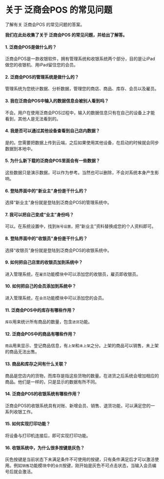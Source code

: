 # 关于 泛商会POS 的常见问题
了解有关 泛商会POS 的常见问题的答案。


**我们在此处收集了关于 泛商会POS 的常见问题，并给出了解答。**


#### 1. 泛商会POS是做什么的？
泛商会POS是一款收银软件，拥有管理系统和收银系统两个部分，目的是让iPad做您的收银机、用iPad留住您的会员。

#### 2. 泛商会POS的管理系统是做什么的？
管理系统为您统计数据、分析数据，管理您的商店、商品、库存、会员以及雇员。

#### 3. 我在泛商会POS中输入的数据信息会被别人看到吗？
不会。用户在使用泛商会POS过程中，输入的数据信息只有在自己的设备上才能看到，其他人是无法看到的。

#### 4. 我是否可以通过其他设备查看到自己店内数据？
是的。您需要把数据上传到云端，之后如果使用其他设备，在启动的时候就会同步数据到本地中。

#### 5. 为什么新下载的泛商会POS里面会有一些数据？
这些数据只是演示数据，可以作为参考。当然也可以删除，不会对系统本身产生影响。

#### 6. 登陆界面中的"新业主"身份是干什么的？
选择“新业主”身份就是登陆到泛商会POS的管理系统中。

#### 7. 我可以把自己变成“业主”身份吗？
可以。在系统设置中，找到`账号设置`，把“新业主”资料替换成您的个人资料即可。

#### 8. 登陆界面中的"收银员"身份是干什么的？
选择“收银员”身份就是登陆到泛商会POS的收银系统中。

#### 9. 如何把自己店里的收银员加到系统中？
进入管理系统，在`雇员`功能模块中可以添加您的收银员，雇员即收银员。

#### 10. 如何把自己的会员添加到系统中？
进入管理系统，在`会员`功能模块中可以添加您的会员。

#### 11. 泛商会POS中的库存有哪些作用？
`库存`用来统计所有商品的数量，包含`进货`功能。

#### 12. 泛商会POS中的商品有哪些作用？
`商品`用来显示、登记商品信息，有`上架`和`未上架`之分。上架的商品可以销售，未上架的商品无法出售。

#### 13. 商品和库存之间有什么关联？
商品是您店内的货物，而库存是指这些货物的数量。在进货之后系统会增加相应的商品。他们是一样的，只是显示的数据有所不同。

#### 14. 泛商会POS的收银系统有哪些作用？
泛商会POS的收银系统具有对账、新增会员、销售、退货功能，可以满足您的一系列收银工作。

#### 15. 如何实现打印功能？
将设备与打印机连接后，即可实现打印功能。

#### 16. 收银系统中，为什么很多按键是灰色？
灰色按键是当前状态下未满足条件不可使用的按键，只有条件满足后才可以激活使用。例如`销售`功能模块中的`会员`按键，刚开始是灰色不可点击状态，当输入会员编号后就会激活。
